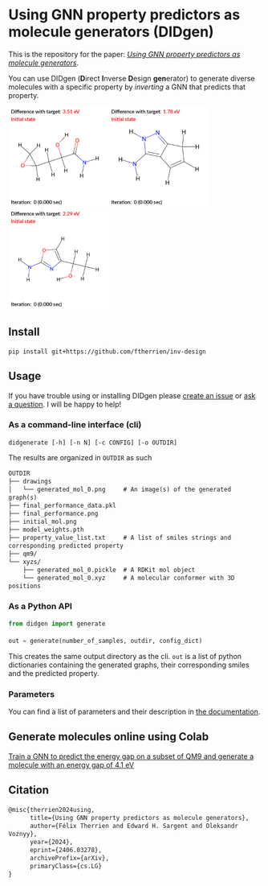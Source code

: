 # Using GNN property predictors as molecule generators (DIDgen)

This is the repository for the paper: [*Using GNN property predictors as molecule generators*](https://arxiv.org/abs/2406.03278).

You can use DIDgen (**D**irect **I**nverse **D**esign **gen**erator) to generate diverse molecules with a specific property by *inverting* a GNN that predicts that property.

<img src="https://github.com/ftherrien/inv-design/blob/master/anim89.gif" width="200" height="200"><img src="https://github.com/ftherrien/inv-design/blob/master/anim32.gif" width="200" height="200"><img src="https://github.com/ftherrien/inv-design/blob/master/anim111.gif" width="200" height="200">

## Install

```
pip install git+https://github.com/ftherrien/inv-design
```

## Usage

If you have trouble using or installing DIDgen please [create an issue](https://github.com/ftherrien/inv-design/issues/new) or [ask a question](https://github.com/ftherrien/inv-design/discussions/new?category=q-a). I will be happy to help! 

### As a command-line interface (cli)

```
didgenerate [-h] [-n N] [-c CONFIG] [-o OUTDIR]
```

The results are organized in `OUTDIR` as such

```
OUTDIR
├── drawings
│   └── generated_mol_0.png     # An image(s) of the generated graph(s)
├── final_performance_data.pkl
├── final_performance.png
├── initial_mol.png
├── model_weights.pth
├── property_value_list.txt     # A list of smiles strings and corresponding predicted property
├── qm9/
└── xyzs/
    ├── generated_mol_0.pickle  # A RDKit mol object
    └── generated_mol_0.xyz     # A molecular conformer with 3D positions
```

### As a Python API

```python
from didgen import generate

out = generate(number_of_samples, outdir, config_dict)
```

This creates the same output directory as the cli. `out` is a list of python dictionaries containing the generated graphs, their corresponding smiles and the predicted property.

### Parameters

You can find a list of parameters and their description in [the documentation](https://github.com/ftherrien/inv-design/blob/master/docs/parameters.md).

## Generate molecules online using Colab

[Train a GNN to predict the energy gap on a subset of QM9 and generate a molecule with an energy gap of 4.1 eV](https://colab.research.google.com/github/ftherrien/inv-design/blob/master/didgenerate.ipynb)

## Citation

```
@misc{therrien2024using,
      title={Using GNN property predictors as molecule generators}, 
      author={Félix Therrien and Edward H. Sargent and Oleksandr Voznyy},
      year={2024},
      eprint={2406.03278},
      archivePrefix={arXiv},
      primaryClass={cs.LG}
}
```

